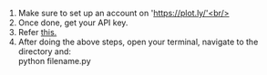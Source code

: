 1. Make sure to set up an account on 'https://plot.ly/'<br/>
2. Once done, get your API key.<br/>
3. Refer <a href = "https://plot.ly/python/getting-started/#hosting-on-plotly">this.<a/>
4. After doing the above steps, open your terminal, navigate to the directory and:<br/>
   python filename.py
